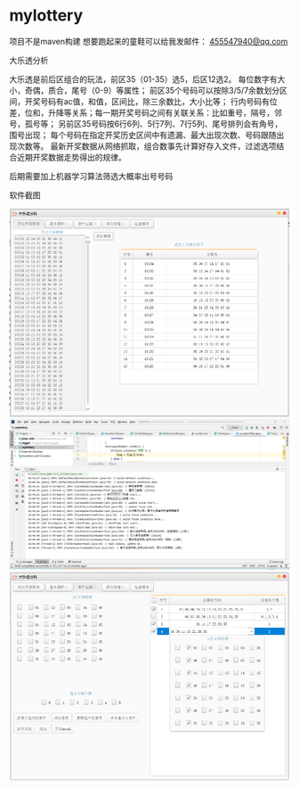 # mylottery

 项目不是maven构建 想要跑起来的童鞋可以给我发邮件： 455547940@qq.com
 
 大乐透分析 
 
   大乐透是前后区组合的玩法，前区35（01-35）选5，后区12选2。
   每位数字有大小，奇偶，质合，尾号（0-9）等属性；
   前区35个号码可以按除3/5/7余数划分区间，开奖号码有ac值，和值，区间比，除三余数比，大小比等；
   行内号码有位差，位和，升降等关系；每一期开奖号码之间有关联关系：比如重号，隔号，邻号，孤号等；
   另前区35号码按6行6列、5行7列、7行5列、尾号排列会有角号，围号出现；
   每个号码在指定开奖历史区间中有遗漏、最大出现次数、号码跟随出现次数等。
   最新开奖数据从网络抓取，组合数事先计算好存入文件，过滤选项结合近期开奖数据走势得出的规律。
 
 后期需要加上机器学习算法筛选大概率出号号码
 
 软件截图
 
 ![Image text](https://raw.githubusercontent.com/GitJavaProgramming/mylottery/master/project-0.png)
 ![Image text](https://raw.githubusercontent.com/GitJavaProgramming/mylottery/master/project-1.png)
 ![Image text](https://raw.githubusercontent.com/GitJavaProgramming/mylottery/master/project-2.png)
 
